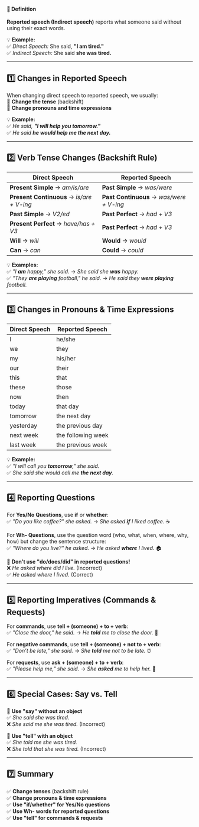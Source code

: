 #### **📜 Definition**

**Reported speech (Indirect speech)** reports what someone said without using their exact words.

💡 **Example:**  
✅ _Direct Speech:_ She said, **"I am tired."**  
✅ _Indirect Speech:_ She said **she was tired.**

---

## **1️⃣ Changes in Reported Speech**

When changing direct speech to reported speech, we usually:  
🔹 **Change the tense** (backshift)  
🔹 **Change pronouns and time expressions**

💡 **Example:**  
✅ _He said, **"I will help you tomorrow."**_  
✅ _He said **he would help me the next day.**_

---

## **2️⃣ Verb Tense Changes (Backshift Rule)**

|**Direct Speech**|**Reported Speech**|
|---|---|
|**Present Simple** → _am/is/are_|**Past Simple** → _was/were_|
|**Present Continuous** → _is/are + V-ing_|**Past Continuous** → _was/were + V-ing_|
|**Past Simple** → _V2/ed_|**Past Perfect** → _had + V3_|
|**Present Perfect** → _have/has + V3_|**Past Perfect** → _had + V3_|
|**Will** → _will_|**Would** → _would_|
|**Can** → _can_|**Could** → _could_|

💡 **Examples:**  
✅ _"I **am** happy," she said._ → _She said she **was** happy._  
✅ _"They **are playing** football," he said._ → _He said they **were playing** football._

---

## **3️⃣ Changes in Pronouns & Time Expressions**

|**Direct Speech**|**Reported Speech**|
|---|---|
|I|he/she|
|we|they|
|my|his/her|
|our|their|
|this|that|
|these|those|
|now|then|
|today|that day|
|tomorrow|the next day|
|yesterday|the previous day|
|next week|the following week|
|last week|the previous week|

💡 **Example:**  
✅ _"I will call you **tomorrow**," she said._  
✅ _She said she would call me **the next day**._

---

## **4️⃣ Reporting Questions**

For **Yes/No Questions**, use **if** or **whether**:  
✅ _"Do you like coffee?" she asked._ → _She asked **if** I liked coffee._ ☕

For **Wh- Questions**, use the question word (who, what, when, where, why, how) but change the sentence structure:  
✅ _"Where do you live?" he asked._ → _He asked **where** I lived._ 🏠

🚫 **Don’t use "do/does/did" in reported questions!**  
❌ _He asked where did I live._ (Incorrect)  
✅ _He asked where I lived._ (Correct)

---

## **5️⃣ Reporting Imperatives (Commands & Requests)**

For **commands**, use **tell + (someone) + to + verb**:  
✅ _"Close the door," he said._ → _He **told** me to close the door._ 🚪

For **negative commands**, use **tell + (someone) + not to + verb**:  
✅ _"Don’t be late," she said._ → _She **told** me not to be late._ ⏰

For **requests**, use **ask + (someone) + to + verb**:  
✅ _"Please help me," she said._ → _She **asked** me to help her._ 🙏

---

## **6️⃣ Special Cases: Say vs. Tell**

🔹 **Use "say" without an object**  
✅ _She said she was tired._  
❌ _She said me she was tired._ (Incorrect)

🔹 **Use "tell" with an object**  
✅ _She told me she was tired._  
❌ _She told that she was tired._ (Incorrect)

---

## **7️⃣ Summary**

✅ **Change tenses** (backshift rule)  
✅ **Change pronouns & time expressions**  
✅ **Use "if/whether" for Yes/No questions**  
✅ **Use Wh- words for reported questions**  
✅ **Use "tell" for commands & requests**